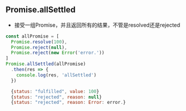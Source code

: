 ## Promise.allSettled

* 接受一组Promise，并且返回所有的结果，不管是resolved还是rejected

```js
const allPromise = [
  Promise.resolve(100),
  Promise.reject(null),
  Promise.reject(new Error('error.'))
]
Promise.allSettled(allPromise)
  .then(res => {
    console.log(res, 'allSettled')
  })

  {status: "fulfilled", value: 100}
  {status: "rejected", reason: null}
  {status: "rejected", reason: Error: error.}
```
